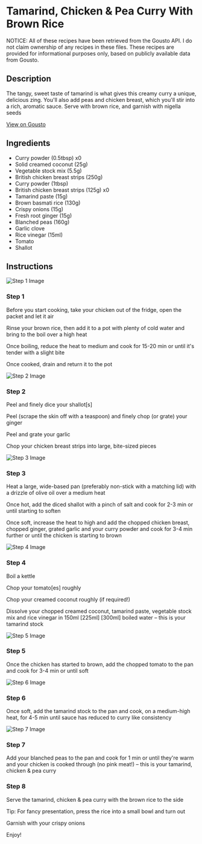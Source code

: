 # Tamarind, Chicken & Pea Curry With Brown Rice

NOTICE: All of these recipes have been retrieved from the Gousto API. I do not claim ownership of any recipes in these files. These recipes are provided for informational purposes only, based on publicly available data from Gousto.

## Description

The tangy, sweet taste of tamarind is what gives this creamy curry a unique, delicious zing. You'll also add peas and chicken breast, which you'll stir into a rich, aromatic sauce. Serve with brown rice, and garnish with nigella seeds 

[View on Gousto](https://www.gousto.co.uk/recipes/cookbook/tamarind-chicken-pea-curry-with-brown-rice)

## Ingredients

- Curry powder (0.5tbsp) x0
- Solid creamed coconut (25g)
- Vegetable stock mix (5.5g)
- British chicken breast strips (250g)
- Curry powder (1tbsp)
- British chicken breast strips (125g) x0
- Tamarind paste (15g)
- Brown basmati rice (130g)
- Crispy onions (15g)
- Fresh root ginger (15g)
- Blanched peas (160g)
- Garlic clove
- Rice vinegar (15ml)
- Tomato
- Shallot

## Instructions

![Step 1 Image](https://production-media.gousto.co.uk/cms/recipe-step-image/Step-1-1632830235096-x200.jpg)

### Step 1

Before you start cooking, take your chicken out of the fridge, open the packet and let it air

Rinse your brown rice, then add it to a pot with plenty of cold water and bring to the boil over a high heat

Once boiling, reduce the heat to medium and cook for 15-20 min or until it's tender with a slight bite

Once cooked, drain and return it to the pot

![Step 2 Image](https://production-media.gousto.co.uk/cms/recipe-step-image/step-2-1632830238258-x200.jpg)

### Step 2

Peel and finely dice your shallot[s]

Peel (scrape the skin off with a teaspoon) and finely chop (or grate) your ginger

Peel and grate your garlic

Chop your chicken breast strips into large, bite-sized pieces

![Step 3 Image](https://production-media.gousto.co.uk/cms/recipe-step-image/step-3-1632830242116-x200.jpg)

### Step 3

Heat a large, wide-based pan (preferably non-stick with a matching lid) with a drizzle of olive oil over a medium heat

Once hot, add the diced shallot with a pinch of salt and cook for 2-3 min or until starting to soften

Once soft, increase the heat to high and add the chopped chicken breast, chopped ginger, grated garlic and your curry powder and cook for 3-4 min further or until the chicken is starting to brown

![Step 4 Image](https://production-media.gousto.co.uk/cms/recipe-step-image/Step-4-1632830247566-x200.jpg)

### Step 4

Boil a kettle

Chop your tomato[es]<span class="text-danger"> </span>roughly

Chop your creamed coconut roughly (if required!)

Dissolve your chopped creamed coconut, tamarind paste, vegetable stock mix and rice vinegar in 150ml <span class="text-purple">[225ml]</span><span class="text-danger"> [300ml]</span> boiled water – this is your tamarind stock

![Step 5 Image](https://production-media.gousto.co.uk/cms/recipe-step-image/step-5-1632830251566-x200.jpg)

### Step 5

Once the chicken has started to brown, add the chopped tomato to the pan and cook for 3-4 min or until soft

![Step 6 Image](https://production-media.gousto.co.uk/cms/recipe-step-image/step-6-1632830255267-x200.jpg)

### Step 6

Once soft, add the tamarind stock to the pan and cook, on a medium-high heat, for 4-5 min until sauce has reduced to curry like consistency

![Step 7 Image](https://production-media.gousto.co.uk/cms/recipe-step-image/step-7-1632830260039-x200.jpg)

### Step 7

Add your blanched peas to the pan and cook for 1 min or until they're warm and your chicken is cooked through (no pink meat!) – this is your tamarind, chicken & pea curry

### Step 8

Serve the tamarind, chicken & pea curry with the brown rice to the side

Tip: For fancy presentation, press the rice into a small bowl and turn out

Garnish with your crispy onions

Enjoy!

